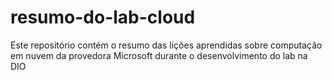 # resumo-do-lab-cloud
Este repositório contém o resumo das lições aprendidas sobre computação em nuvem da provedora Microsoft durante o desenvolvimento do lab na DIO
